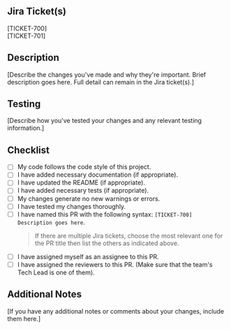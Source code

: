 <!-- Replace placeholder values below with all relevant details -->

## Jira Ticket(s)
[TICKET-700]  
[TICKET-701]

## Description
[Describe the changes you've made and why they're important. Brief description goes here. Full detail can remain in the Jira ticket(s).]

## Testing
[Describe how you've tested your changes and any relevant testing information.]

## Checklist
- [ ] My code follows the code style of this project.
- [ ] I have added necessary documentation (if appropriate).
- [ ] I have updated the README (if appropriate).
- [ ] I have added necessary tests (if appropriate).
- [ ] My changes generate no new warnings or errors.
- [ ] I have tested my changes thoroughly.
- [ ] I have named this PR with the following syntax: `[TICKET-700] Description goes here`.
  > If there are multiple Jira tickets, choose the most relevant one for the PR title then list the others as indicated above.
- [ ] I have assigned myself as an assignee to this PR.
- [ ] I have assigned the reviewers to this PR. (Make sure that the team's Tech Lead is one of them).

## Additional Notes
[If you have any additional notes or comments about your changes, include them here.]